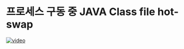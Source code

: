 [videoUrl]: http://127.0.0.1:8082/example-video-06.mp4
[thumbnailUrl]: http://127.0.0.1:8082/example-image-06.webp
[tags]: idea,java,dx
[author]: me@aluc.io
[duration]: 01:58
[prev]: ./05-intellij-lombok.md
[next]: ./07-intellij-hot-replacement-static-resource.md

# 프로세스 구동 중 JAVA Class file hot-swap

[![video][thumbnailUrl]][videoUrl]

